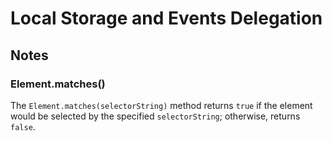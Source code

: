# Local Storage and Events Delegation

## Notes

### Element.matches()

The `Element.matches(selectorString)` method returns `true` if the element would be selected by the specified `selectorString`; otherwise, returns `false`.